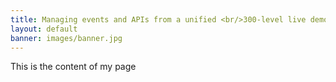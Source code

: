 ```yaml
---
title: Managing events and APIs from a unified <br/>300-level live demo
layout: default
banner: images/banner.jpg
---
```


This is the content of my page